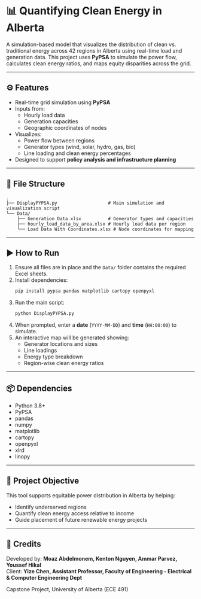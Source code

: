 
# 📊 Quantifying Clean Energy in Alberta

A simulation-based model that visualizes the distribution of clean vs. traditional energy across 42 regions in Alberta using real-time load and generation data. This project uses **PyPSA** to simulate the power flow, calculates clean energy ratios, and maps equity disparities across the grid.

---

## ⚙️ Features

- Real-time grid simulation using **PyPSA**
- Inputs from:
  - Hourly load data
  - Generation capacities
  - Geographic coordinates of nodes
- Visualizes:
  - Power flow between regions
  - Generator types (wind, solar, hydro, gas, bio)
  - Line loading and clean energy percentages
- Designed to support **policy analysis and infrastructure planning**

---

## 📁 File Structure

```
.
├── DisplayPYPSA.py                   # Main simulation and visualization script
└── Data/
    ├── Generation Data.xlsx          # Generator types and capacities
    ├── hourly_load_data_by_area.xlsx # Hourly load data per region
    └── Load Data With Coordinates.xlsx # Node coordinates for mapping
```

---

## ▶️ How to Run

1. Ensure all files are in place and the `Data/` folder contains the required Excel sheets.
2. Install dependencies:
   ```bash
   pip install pypsa pandas matplotlib cartopy openpyxl
   ```
3. Run the main script:
   ```bash
   python DisplayPYPSA.py
   ```
4. When prompted, enter a **date** (`YYYY-MM-DD`) and **time** (`HH:00:00`) to simulate.
5. An interactive map will be generated showing:
   - Generator locations and sizes
   - Line loadings
   - Energy type breakdown
   - Region-wise clean energy ratios

---

## 📦 Dependencies

- Python 3.8+
- PyPSA
- pandas
- numpy
- matplotlib
- cartopy
- openpyxl
- xlrd
- linopy

---

## 🧠 Project Objective

This tool supports equitable power distribution in Alberta by helping:
- Identify underserved regions
- Quantify clean energy access relative to income
- Guide placement of future renewable energy projects

---

## 📝 Credits

Developed by: **Moaz Abdelmonem, Kenton Nguyen, Ammar Parvez, Youssef Hikal**  
Client: **Yize Chen, Assistant Professor, Faculty of Engineering - Electrical & Computer Engineering Dept**

Capstone Project, University of Alberta (ECE 491)
